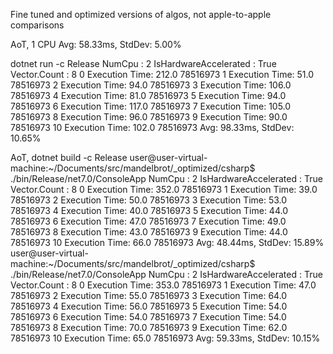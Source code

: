 Fine tuned and optimized versions of algos, not apple-to-apple comparisons

AoT, 1 CPU
Avg: 58.33ms, StdDev: 5.00%


dotnet run -c Release
NumCpu : 2
IsHardwareAccelerated : True
Vector<float>.Count : 8
0        Execution Time: 212.0    78516973
1        Execution Time: 51.0     78516973
2        Execution Time: 94.0     78516973
3        Execution Time: 106.0    78516973
4        Execution Time: 81.0     78516973
5        Execution Time: 94.0     78516973
6        Execution Time: 117.0    78516973
7        Execution Time: 105.0    78516973
8        Execution Time: 96.0     78516973
9        Execution Time: 90.0     78516973
10       Execution Time: 102.0    78516973
Avg: 98.33ms, StdDev: 10.65%


AoT, dotnet build -c Release
user@user-virtual-machine:~/Documents/src/mandelbrot/_optimized/csharp$ ./bin/Release/net7.0/ConsoleApp 
NumCpu : 2
IsHardwareAccelerated : True
Vector<float>.Count : 8
0        Execution Time: 352.0    78516973
1        Execution Time: 39.0     78516973
2        Execution Time: 50.0     78516973
3        Execution Time: 53.0     78516973
4        Execution Time: 40.0     78516973
5        Execution Time: 44.0     78516973
6        Execution Time: 47.0     78516973
7        Execution Time: 49.0     78516973
8        Execution Time: 43.0     78516973
9        Execution Time: 44.0     78516973
10       Execution Time: 66.0     78516973
Avg: 48.44ms, StdDev: 15.89%
user@user-virtual-machine:~/Documents/src/mandelbrot/_optimized/csharp$ ./bin/Release/net7.0/ConsoleApp 
NumCpu : 2
IsHardwareAccelerated : True
Vector<float>.Count : 8
0        Execution Time: 353.0    78516973
1        Execution Time: 47.0     78516973
2        Execution Time: 55.0     78516973
3        Execution Time: 64.0     78516973
4        Execution Time: 56.0     78516973
5        Execution Time: 54.0     78516973
6        Execution Time: 54.0     78516973
7        Execution Time: 54.0     78516973
8        Execution Time: 70.0     78516973
9        Execution Time: 62.0     78516973
10       Execution Time: 65.0     78516973
Avg: 59.33ms, StdDev: 10.15%